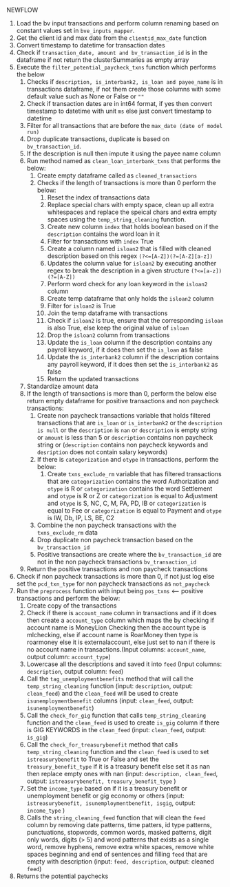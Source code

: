 NEWFLOW
1. Load the bv input transactions and perform column renaming based on constant values set in `bve_inputs_mapper`.
2. Get the client id and max date from the `clientid_max_date` function
3. Convert timestamp to datetime for transaction dates
4. Check if `transaction_date, amount and bv_transaction_id` is in the dataframe if not return the clusterSummaries as empty array
5. Execute the `filter_potential_paycheck_txns` function which performs the below
	1. Checks if `description, is_interbank2, is_loan and payee_name` is in transactions dataframe, if not them create those columns with some default value such as None or False or `""`
	2. Check if transaction dates are in int64 format, if yes then convert timestamp to datetime with unit `ms` else just convert timestamp to datetime
	3. Filter for all transactions that are before the `max_date (date of model run)`
	4. Drop duplicate transactions, duplicate is based on `bv_transaction_id`.
	5. If the description is null then impute it using the payee name column
	6. Run method named as `clean_loan_interbank_txns` that performs the below:
		1. Create empty dataframe called as `cleaned_transactions`
		2. Checks if the length of transactions is more than 0 perform the below:
			1. Reset the index of transactions data
			2. Replace special chars with empty space, clean up all extra whitespaces and replace the speical chars and extra empty spaces using the `temp_string_cleaning` function.
			3. Create new column `index` that holds boolean based on if the `description` contains the word loan in it
			4. Filter for transactions with `index` True
			5. Create a column named `isloan2` that is filled with cleaned description based on this regex `(?<=[A-Z])(?=[A-Z][a-z])`
			6. Updates the column value for `isloan2` by executing another regex to break the description in a given structure `(?<=[a-z])(?=[A-Z])`
			7. Perform word check for any loan keyword in the `isloan2` column
			8. Create temp dataframe that only holds the `isloan2` column
			9. Filter for `isloan2` is True
			10. Join the temp dataframe with transactions
			11. Check if `isloan2` is true, ensure that the corresponding `isloan` is also True, else keep the original value of `isloan`
			12. Drop the `isloan2` column from transactions
			13. Update the `is_loan` column if the description contains any payroll keyword, if it does then set the `is_loan` as false
			14. Update the `is_interbank2` column if the description contains any payroll keyword, if it does then set the `is_interbank2` as false
			15. Return the updated transactions
	7. Standardize amount data
	8. If the length of transactions is more than 0, perform the below else return empty dataframe for positive transactions and non paycheck transactions:
		1. Create non paycheck transactions variable that holds filtered transactions that are `is_loan` or `is_interbank2` or the `description is null` or the `description` is `nan` or `description` is empty string or `amount` is less than 5 or `description` contains non paycheck string or (`description` contains non paycheck keywords and `desription` does not contain salary keywords)
		2. If there is `categorization` and `otype` in transactions, perform the below:
			1. Create `txns_exclude_rm` variable that has filtered transactions that are `categorization` contains the word Authorization and `otype` is R or `categorization` contains the word Settlement and `otype` is R or Z or `categorization` is equal to Adjustment and `otype` is S, NC, C, M, PA, PD, IB or `categorization` is equal to Fee or `categorization` is equal to Payment and `otype` is IW, Db, IP, LS, BE, C2
		3. Combine the non paycheck transactions with the `txns_exclude_rm` data
		4. Drop duplicate non paycheck transaction based on the `bv_transaction_id`
		5. Positive transactions are create where the `bv_transaction_id` are not in the non paycheck transactions `bv_transaction_id`
	9. Return the positive transactions and non paycheck transactions
6. Check if non paycheck transactions is more than 0, if not just log else set the `pcd_txn_type` for non paycheck transactions as `not_paycheck`
7. Run the `preprocess` function with input being `pos_txns` <-- positive transactions and perform the below:
	1. Create copy of the transactions
	2. Check if there is `account_name` column in transactions and if it does then create a `account_type` column which maps the by checking if account name is MoneyLion Checking then the account type is mlchecking, else if account name is RoarMoney then type is roarmoney else it is externalaccount, else just set to nan if there is no account name in transactions.(Input columns: `account_name`, output column: `account_type`)
	3. Lowercase all the descriptions and saved it into `feed` (Input columns: `description`, output column: `feed`)
	4. Call the `tag_unemploymentbenefits` method that will call the `temp_string_cleaning` function (input: `description`, output: `clean_feed`) and the `clean_feed` will be used to create `isunemploymentbenefit` columns (input: `clean_feed`, output: `isunemploymentbenefit`)
	5. Call the `check_for_gig` function that calls `temp_string_cleaning` function and the `clean_feed` is used to create `is_gig` column if there is GIG KEYWORDS in the `clean_feed` (input: `clean_feed`, output: `is_gig`)
	6. Call the `check_for_treasurybenefit` method that calls `temp_string_cleaning` function and the `clean_feed` is used to set `istreasurybenefit` to True or False and set the `treasury_benefit_type` if it is a treasury benefit else set it as nan then replace empty ones with nan (input: `description, clean_feed`, output: `istreasurybenefit, treasury_benefit_type` )
	7. Set the `income_type` based on if it is a treasury benefit or unemployment benefit or gig economy or others (input: `istreasurybenefit, isunemploymentbenefit, isgig`, output: `income_type` )
	8. Calls the `string_cleaning_feed` function that will clean the `feed` column by removing date patterns, time patters, id type patterns, punctuations, stopwords, common words, masked patterns, digit only words, digits (> 5) and word patterns that exists as a single word, remove hyphens, remove extra white spaces, remove white spaces beginning and end of sentences and filling `feed` that are empty with description (input: `feed, description`, output: cleaned `feed`)
8. Returns the potential paychecks